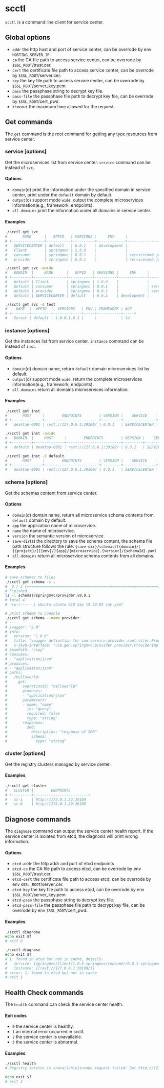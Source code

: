 scctl
========

`scctl` is a command line client for service center.

## Global options

- `addr` the http host and port of service center, can be overrode by env `HOSTING_SERVER_IP`.
- `ca` the CA file path  to access service center, can be overrode by `$SSL_ROOT`/trust.cer.
- `cert` the certificate file path to access service center, can be overrode by `$SSL_ROOT`/server.cer.
- `key` the key file path to access service center, can be overrode by `$SSL_ROOT`/server_key.pem.
- `pass` the passphase string to decrypt key file.
- `pass-file` the passphase file path to decrypt key file, can be overrode by `$SSL_ROOT`/cert_pwd.
- `timeout` the maximum time allowed for the request.

## Get commands

The `get` command is the root command for getting any type resources from service center. 

### service [options]

Get the microservices list from service center. `service` command can be instead of `svc`.

#### Options

- `domain`(d) print the information under the specified domain in service center, print under the `default` domain by default.
- `output`(o) support mode `wide`, output the complete microservices information(e.g., framework, endpoints).
- `all-domains` print the information under all domains in service center.

#### Examples

```bash
./scctl get svc
#       NAME      |   APPID   | VERSIONS |     ENV     |               FRAMEWORK                | AGE  
# +---------------+-----------+----------+-------------+----------------------------------------+-----+
#   SERVICECENTER | default   | 0.0.1    | development |                                        | 9d   
#   Client        | springmvc | 1.0.0    |             |                                        | 9d   
#   consumer      | springmvc | 0.0.1    |             | servicecomb-java-chassis-CSE:2.3.35... | 9d   
#   provider      | springmvc | 0.0.1    |             | servicecomb-java-chassis-CSE:2.3.35... | 9d

./scctl get svc -owide
#   DOMAIN  |     NAME      |   APPID   | VERSIONS |     ENV     |                         FRAMEWORK                          |        ENDPOINTS        | AGE  
# +---------+---------------+-----------+----------+-------------+------------------------------------------------------------+-------------------------+-----+
#   default | Client        | springmvc | 1.0.0    |             |                                                            |                         | 9d   
#   default | consumer      | springmvc | 0.0.1    |             | servicecomb-java-chassis-CSE:2.3.35;ServiceComb:1.1.0.B006 |                         | 9d   
#   default | provider      | springmvc | 0.0.1    |             | servicecomb-java-chassis-CSE:2.3.35;ServiceComb:1.1.0.B006 |                         | 9d   
#   default | SERVICECENTER | default   | 0.0.1    | development |                                                            | rest://127.0.0.1:30100/ | 9d

./scctl get svc -d test
#    NAME  |  APPID  |  VERSIONS   | ENV | FRAMEWORK | AGE  
# +--------+---------+-------------+-----+-----------+-----+
#   Server | default | 1.0.0,1.0.1 |     |           | 1d
```

### instance [options]

Get the instances list from service center. `instance` command can be instead of `inst`.

#### Options

- `domain`(d) domain name, return `default` domain microservices list by default.
- `output`(o) support mode `wide`, return the complete microservices information(e.g., framework, endpoints).
- `all-domains` return all domains microservices information.

#### Examples
```bash
./scctl get inst
#       HOST     |        ENDPOINTS        | VERSION |    SERVICE    |  APPID  | LEASE | AGE  
# +--------------+-------------------------+---------+---------------+---------+-------+-----+
#   desktop-0001 | rest://127.0.0.1:30100/ | 0.0.1   | SERVICECENTER | default | 2m    | 11m 

./scctl get inst -owide
#   DOMAIN  |     HOST     |        ENDPOINTS        | VERSION |    SERVICE    |  APPID  |     ENV     | FRAMEWORK | LEASE | AGE  
# +---------+--------------+-------------------------+---------+---------------+---------+-------------+-----------+-------+-----+
#   default | desktop-0001 | rest://127.0.0.1:30100/ | 0.0.1   | SERVICECENTER | default | development |           | 2m    | 17m

./scctl get inst -d default
#       HOST     |        ENDPOINTS        | VERSION |    SERVICE    |  APPID  | LEASE | AGE  
# +--------------+-------------------------+---------+---------------+---------+-------+-----+
#   desktop-0001 | rest://127.0.0.1:30100/ | 0.0.1   | SERVICECENTER | default | 2m    | 18m
```


### schema [options]

Get the schemas content from service center.

#### Options

- `domain`(d) domain name, return all microservice schema contents from `default` domain by default.
- `app` the application name of microservice.
- `name` the name of microservice.
- `version` the semantic version of microservice.
- `save-dir`(s) the directory to save the schema content,
the schema file path structure follows the rule:
`{save-dir}/schemas/[{domain}/][{project}/][{env}/]{app}/{microservice}.{version}/{schemaId}.yaml` 
- `all-domains` return all microservice schema contents from all domains.

#### Examples
```bash
# save schemas to files
./scctl get schema -s .
#  2 / 2 [============================================================] 100.00% 0s
# Finished.
ls -l schemas/springmvc/provider.v0.0.1
# total 4
# -rw-r----- 1 ubuntu ubuntu 610 Sep 15 23:05 say.yaml

# print schema to console
./scctl get schema --name provider
# ---
# swagger: "2.0"
# info:
#   version: "1.0.0"
#   title: "swagger definition for com.service.provider.controller.ProviderImpl"
#   x-java-interface: "cse.gen.springmvc.provider.provider.ProviderImplIntf"
# basePath: "/say"
# consumes:
# - "application/json"
# produces:
# - "application/json"
# paths:
#   /helloworld:
#     get:
#       operationId: "helloworld"
#       produces:
#       - "application/json"
#       parameters:
#       - name: "name"
#         in: "query"
#         required: false
#         type: "string"
#       responses:
#         200:
#           description: "response of 200"
#           schema:
#             type: "string"
```

### cluster [options]

Get the registry clusters managed by service center.

#### Examples
```bash
./scctl get cluster
#   CLUSTER |        ENDPOINTS         
# +---------+-------------------------+
#   sc-1    | http://172.0.1.32:30100  
#   sc-0    | http://172.0.1.29:30100
```

## Diagnose commands

The `diagnose` command can output the service center health report. 
If the service center is isolated from etcd, the diagnosis will print wrong information.

#### Options

- `etcd-addr` the http addr and port of etcd endpoints
- `etcd-ca` the CA file path  to access etcd, can be overrode by env `$SSL_ROOT`/trust.cer.
- `etcd-cert` the certificate file path to access etcd, can be overrode by env `$SSL_ROOT`/server.cer.
- `etcd-key` the key file path to access etcd, can be overrode by env `$SSL_ROOT`/server_key.pem.
- `etcd-pass` the passphase string to decrypt key file.
- `etcd-pass-file` the passphase file path to decrypt key file, can be overrode by env `$SSL_ROOT`/cert_pwd.

#### Examples
```bash
./scctl diagnose
echo exit $?
# exit 0

./scctl diagnose
echo exit $?
# 1. found in etcd but not in cache, details:
#   service: [springmvc/Client/1.0.0 springmvc/consumer/0.0.1 springmvc/provider/0.0.1 default/SERVICECENTER/0.0.1 default/Server/1.0.0 default/Server/1.0.1]
#   instance: [[rest://127.0.0.1:30100/]]
# error: 1. found in etcd but not in cache
# exit 1
```

## Health Check commands

The `health` command can check the service center health. 

#### Exit codes

- `0` the service center is healthy.
- `1` an internal error occurred in scctl.
- `2` the service center is unavailable.
- `3` the service center is abnormal.

#### Examples
```bash
./scctl health
# Registry service is unavailable(invoke request failed: Get http://127.0.0.1:30100/v4/default/registry/health: dial tcp 127.0.0.1:30100: getsockopt: connection refused)

echo exit $?
# exit 2
```